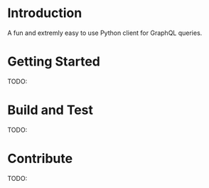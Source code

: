 # Introduction 
A fun and extremly easy to use Python client for GraphQL queries.

# Getting Started
TODO:

# Build and Test
TODO:

# Contribute
TODO: 
